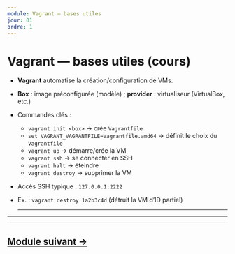 ```yaml
---
module: Vagrant — bases utiles
jour: 01
ordre: 1
---
```


# Vagrant — bases utiles (cours)

- **Vagrant** automatise la création/configuration de VMs.
- **Box** : image préconfigurée (modèle) ; **provider** : virtualiseur (VirtualBox, etc.)
- Commandes clés :
    - `vagrant init <box>` → crée `Vagrantfile`
    - `set VAGRANT_VAGRANTFILE=Vagrantfile.amd64` → définit le choix du `Vagrantfile`
    - `vagrant up` → démarre/crée la VM
    - `vagrant ssh` → se connecter en SSH
    - `vagrant halt` → éteindre
    - `vagrant destroy` → supprimer la VM
- Accès SSH typique : `127.0.0.1:2222`
- Ex. : `vagrant destroy 1a2b3c4d` (détruit la VM d’ID partiel)
    
    ---
    

---

---
[Module suivant →](001_terminal-bash.md)
---
